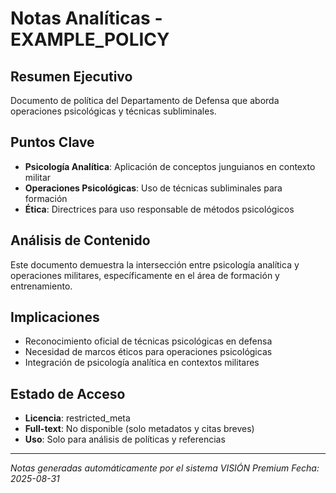 # Notas Analíticas - EXAMPLE_POLICY

## Resumen Ejecutivo
Documento de política del Departamento de Defensa que aborda operaciones psicológicas y técnicas subliminales.

## Puntos Clave
- **Psicología Analítica**: Aplicación de conceptos junguianos en contexto militar
- **Operaciones Psicológicas**: Uso de técnicas subliminales para formación
- **Ética**: Directrices para uso responsable de métodos psicológicos

## Análisis de Contenido
Este documento demuestra la intersección entre psicología analítica y operaciones militares, específicamente en el área de formación y entrenamiento.

## Implicaciones
- Reconocimiento oficial de técnicas psicológicas en defensa
- Necesidad de marcos éticos para operaciones psicológicas
- Integración de psicología analítica en contextos militares

## Estado de Acceso
- **Licencia**: restricted_meta
- **Full-text**: No disponible (solo metadatos y citas breves)
- **Uso**: Solo para análisis de políticas y referencias

---
*Notas generadas automáticamente por el sistema VISIÓN Premium*
*Fecha: 2025-08-31*







